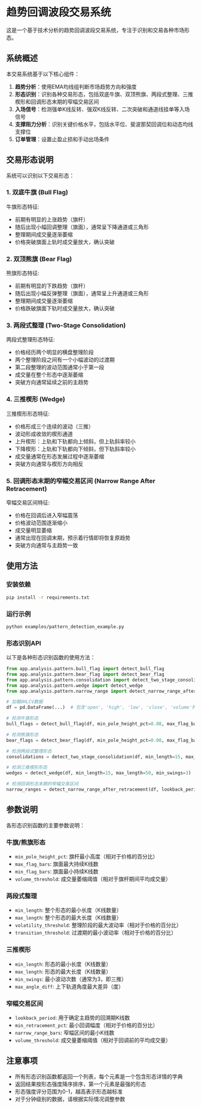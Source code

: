 # 趋势回调波段交易系统

这是一个基于技术分析的趋势回调波段交易系统，专注于识别和交易各种市场形态。

## 系统概述

本交易系统基于以下核心组件：

1. **趋势分析**：使用EMA均线组判断市场趋势方向和强度
2. **形态识别**：识别各种交易形态，包括双底牛旗、双顶熊旗、两段式整理、三推楔形和回调形态末期的窄幅交易区间
3. **入场信号**：检测强单K线反转、强双K线反转、二次突破和通道线挂单等入场信号
4. **支撑阻力分析**：识别关键价格水平，包括水平位、斐波那契回调位和动态均线支撑位
5. **订单管理**：设置止盈止损和手动出场条件

## 交易形态说明

系统可以识别以下交易形态：

### 1. 双底牛旗 (Bull Flag)

牛旗形态特征:
- 前期有明显的上涨趋势（旗杆）
- 随后出现小幅回调整理（旗面），通常呈下降通道或三角形
- 整理期间成交量逐渐萎缩
- 价格突破旗面上轨时成交量放大，确认突破

### 2. 双顶熊旗 (Bear Flag)

熊旗形态特征:
- 前期有明显的下跌趋势（旗杆）
- 随后出现小幅反弹整理（旗面），通常呈上升通道或三角形
- 整理期间成交量逐渐萎缩
- 价格跌破旗面下轨时成交量放大，确认突破

### 3. 两段式整理 (Two-Stage Consolidation)

两段式整理形态特征:
- 价格经历两个明显的横盘整理阶段
- 两个整理阶段之间有一个小幅波动的过渡期
- 第二段整理的波动范围通常小于第一段
- 成交量在整个形态中逐渐萎缩
- 突破方向通常延续之前的主趋势

### 4. 三推楔形 (Wedge)

三推楔形形态特征:
- 价格形成三个连续的波动（三推）
- 波动形成收敛的楔形通道
- 上升楔形：上轨和下轨都向上倾斜，但上轨斜率较小
- 下降楔形：上轨和下轨都向下倾斜，但下轨斜率较小
- 成交量通常在形态发展过程中逐渐萎缩
- 突破方向通常与楔形方向相反

### 5. 回调形态末期的窄幅交易区间 (Narrow Range After Retracement)

窄幅交易区间特征:
- 价格在回调后进入窄幅震荡
- 价格波动范围逐渐缩小
- 成交量明显萎缩
- 通常出现在回调末期，预示着行情即将恢复原趋势
- 突破方向通常与主趋势一致

## 使用方法

### 安装依赖

```bash
pip install -r requirements.txt
```

### 运行示例

```bash
python examples/pattern_detection_example.py
```

### 形态识别API

以下是各种形态识别函数的使用方法：

```python
from app.analysis.pattern.bull_flag import detect_bull_flag
from app.analysis.pattern.bear_flag import detect_bear_flag
from app.analysis.pattern.consolidation import detect_two_stage_consolidation
from app.analysis.pattern.wedge import detect_wedge
from app.analysis.pattern.narrow_range import detect_narrow_range_after_retracement

# 加载OHLCV数据
df = pd.DataFrame(...)  # 包含'open', 'high', 'low', 'close', 'volume'列的DataFrame

# 检测牛旗形态
bull_flags = detect_bull_flag(df, min_pole_height_pct=0.08, max_flag_bars=24, min_flag_bars=6)

# 检测熊旗形态
bear_flags = detect_bear_flag(df, min_pole_height_pct=0.08, max_flag_bars=24, min_flag_bars=6)

# 检测两段式整理形态
consolidations = detect_two_stage_consolidation(df, min_length=15, max_length=60)

# 检测三推楔形形态
wedges = detect_wedge(df, min_length=15, max_length=50, min_swings=3)

# 检测回调形态末期的窄幅交易区间
narrow_ranges = detect_narrow_range_after_retracement(df, lookback_period=50, narrow_range_bars=10)
```

## 参数说明

各形态识别函数的主要参数说明：

### 牛旗/熊旗形态

- `min_pole_height_pct`: 旗杆最小高度（相对于价格的百分比）
- `max_flag_bars`: 旗面最大持续K线数
- `min_flag_bars`: 旗面最小持续K线数
- `volume_threshold`: 成交量萎缩阈值（相对于旗杆期间平均成交量）

### 两段式整理

- `min_length`: 整个形态的最小长度（K线数量）
- `max_length`: 整个形态的最大长度（K线数量）
- `volatility_threshold`: 整理阶段的最大波动率（相对于价格的百分比）
- `transition_threshold`: 过渡期的最小波动率（相对于价格的百分比）

### 三推楔形

- `min_length`: 形态的最小长度（K线数量）
- `max_length`: 形态的最大长度（K线数量）
- `min_swings`: 最小波动次数（通常为3，即三推）
- `max_angle_diff`: 上下轨道角度最大差异（度）

### 窄幅交易区间

- `lookback_period`: 用于确定主趋势的回溯期K线数
- `min_retracement_pct`: 最小回调幅度（相对于价格的百分比）
- `narrow_range_bars`: 窄幅区间的最小K线数
- `volume_threshold`: 成交量萎缩阈值（相对于回调前的平均成交量）

## 注意事项

- 所有形态识别函数都返回一个列表，每个元素是一个包含形态详情的字典
- 返回结果按形态强度降序排序，第一个元素是最强的形态
- 形态强度评分范围为0-1，越高表示形态越标准
- 对于分钟级别的数据，请根据实际情况调整参数
